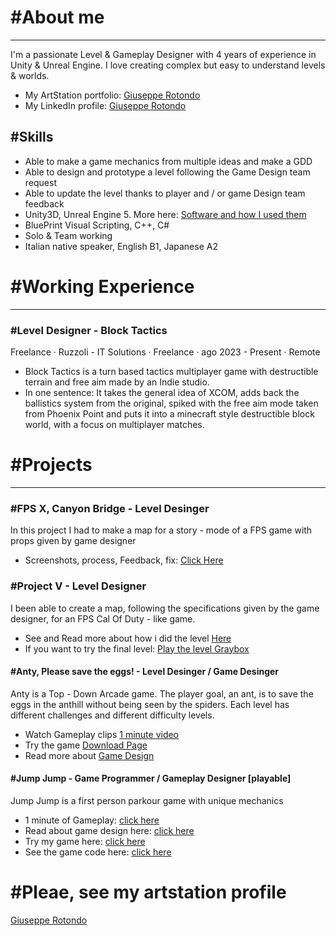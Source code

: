 # #About me

<hr>

I'm a passionate Level & Gameplay Designer with 4 years of experience in Unity & Unreal Engine. I love creating complex but easy to understand levels & worlds.
- My ArtStation portfolio: [Giuseppe Rotondo](https://www.artstation.com/giusepperotondo)
- My LinkedIn profile: [Giuseppe Rotondo](https://www.linkedin.com/in/giuseppe-rotondo-6b222a1b1/)

## #Skills
- Able to make a game mechanics from multiple ideas and make a GDD
- Able to design and prototype a level following the Game Design team request
- Able to update the level thanks to player and / or game Design team feedback
- Unity3D, Unreal Engine 5. More here: [Software and how I used them](https://github.com/GiuseppeRotondo03/GiuseppeRotondo03.github.io/blob/main/List%20of%20Programs%20that%20i%20know.pdf)
- BluePrint Visual Scripting, C++, C#
- Solo & Team working
- Italian native speaker, English B1, Japanese A2

# #Working Experience

<hr> 

### #Level Designer - Block Tactics
Freelance · Ruzzoli - IT Solutions · Freelance · ago 2023 - Present · Remote
- Block Tactics is a turn based tactics multiplayer game with destructible terrain and free aim made by an Indie studio.
- In one sentence: It takes the general idea of XCOM, adds back the ballistics system from the original, spiked with the free aim mode taken from Phoenix Point and puts it into a minecraft style
        destructible block world, with a focus on multiplayer matches.

# #Projects

<hr>

### #FPS X, Canyon Bridge - Level Desinger
In this project I had to make a map for a story - mode of a FPS game with props given by game designer
- Screenshots, process, Feedback, fix: [Click Here](https://www.artstation.com/artwork/6NzvN5)

### #Project V - Level Designer
I been able  to create a map, following the specifications given by the game designer, for an FPS Cal Of Duty - like game.
- See and Read more about how i did the level [Here](https://giusepperotondo03.github.io/project_V/)
- If you want to try the final level: [Play the level Graybox](https://giusepperotondo.itch.io/project-v)

#### #Anty, Please save the eggs! - Level Desinger / Game Desinger 
Anty is a Top - Down Arcade game. The player goal, an ant, is to save the eggs in the anthill without being seen by the spiders. Each level has different challenges and different difficulty levels.
- Watch Gameplay clips [1 minute video](https://youtu.be/yeR7v-2roT4)
- Try the game [Download Page](https://giusepperotondo.itch.io/anty-please-save-the-eggs)
- Read more about [Game Design](https://giusepperotondo03.github.io/Anty-Design/)

#### #Jump Jump - Game Programmer / Gameplay Designer [playable]
Jump Jump is a first person parkour game with unique mechanics
- 1 minute of Gameplay: [click here](https://youtu.be/PvDKkf-1XQo)
- Read about game design here: [click here](https://giusepperotondo03.github.io/JumpJump_Project.github.io-/)
- Try my game here: [click here](https://giusepperotondo.itch.io/jump-jump)
- See the game code here: [click here](https://giusepperotondo03.github.io/JumpJumpCode.Github.io/)


# #Pleae, see my artstation profile
[Giuseppe Rotondo](https://www.artstation.com/giusepperotondo)
